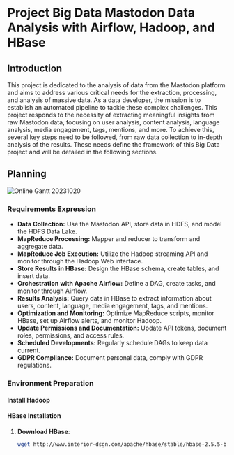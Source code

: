 # Project Big Data Mastodon Data Analysis with Airflow, Hadoop, and HBase

## Introduction

This project is dedicated to the analysis of data from the Mastodon platform and aims to address various critical needs for the extraction, processing, and analysis of massive data. As a data developer, the mission is to establish an automated pipeline to tackle these complex challenges. This project responds to the necessity of extracting meaningful insights from raw Mastodon data, focusing on user analysis, content analysis, language analysis, media engagement, tags, mentions, and more. To achieve this, several key steps need to be followed, from raw data collection to in-depth analysis of the results. These needs define the framework of this Big Data project and will be detailed in the following sections.

## Planning
![Online Gantt 20231020](https://github.com/aminelfaquiri/Project_Big_Data_Mastadon_data_analysis_Airflow_Hadoop_Hbase/assets/81482544/0f3d9de1-dc38-49a0-9e1d-2ed595eba474)

### Requirements Expression

- **Data Collection:** Use the Mastodon API, store data in HDFS, and model the HDFS Data Lake.
- **MapReduce Processing:** Mapper and reducer to transform and aggregate data.
- **MapReduce Job Execution:** Utilize the Hadoop streaming API and monitor through the Hadoop Web interface.
- **Store Results in HBase:** Design the HBase schema, create tables, and insert data.
- **Orchestration with Apache Airflow:** Define a DAG, create tasks, and monitor through Airflow.
- **Results Analysis:** Query data in HBase to extract information about users, content, language, media engagement, tags, and mentions.
- **Optimization and Monitoring:** Optimize MapReduce scripts, monitor HBase, set up Airflow alerts, and monitor Hadoop.
- **Update Permissions and Documentation:** Update API tokens, document roles, permissions, and access rules.
- **Scheduled Developments:** Regularly schedule DAGs to keep data current.
- **GDPR Compliance:** Document personal data, comply with GDPR regulations.

### Environment Preparation

#### Install Hadoop

#### HBase Installation

1. **Download HBase**:

   ```bash
   wget http://www.interior-dsgn.com/apache/hbase/stable/hbase-2.5.5-bin.tar.gz
